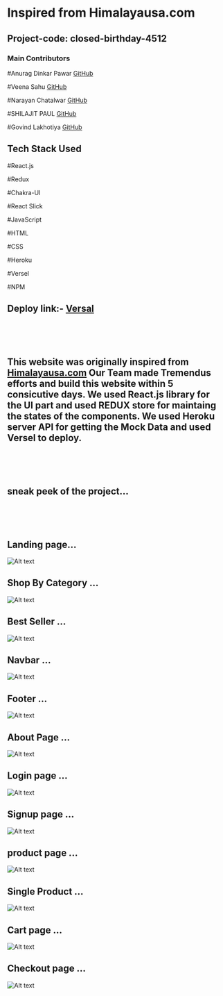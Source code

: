 
# Inspired from Himalayausa.com

## Project-code: closed-birthday-4512



### Main Contributors

 

#Anurag Dinkar Pawar     <a href="https://github.com/AnuragPawar-132" > GitHub</a>

#Veena Sahu        <a href="https://github.com/veenasahu12" > GitHub</a>

#Narayan Chatalwar      <a href="https://github.com/Narayan-Chatalwar" > GitHub</a>

#SHILAJIT PAUL      <a href="https://github.com/iShilajit" > GitHub</a>

#Govind Lakhotiya    <a href="https://github.com/Govindlakhotiya" > GitHub</a>

## Tech Stack Used 

#React.js

#Redux

#Chakra-UI

#React Slick

#JavaScript

#HTML

#CSS

#Heroku

#Versel

#NPM

## Deploy link:- <a href="https://himalayausaclone.vercel.app/">Versal</a>

<br/>
<br/>
<br/>

## This website was originally inspired from <a href="https://himalayausa.com/">Himalayausa.com<a/> Our Team made Tremendus efforts and build this website within 5 consicutive days. We used React.js library for the UI part and used REDUX store for maintaing the states of the components. We used Heroku server  API for getting the Mock Data and used Versel to deploy.
 
 <br/>
<br/>
<br/>

 

## sneak peek of the project...
 
<br/>
<br/>
<br/>

## Landing page...

<img src="https://miro.medium.com/max/1400/1*BlIlkZsBJ_e4uMwsG0RYxg.png" alt="Alt text" title="">

## Shop By Category ...

<img src="https://miro.medium.com/max/1400/1*Vvkf0yALFI2qKvRergMo9Q.png" alt="Alt text" title="">


## Best Seller ...

<img src="https://miro.medium.com/max/1400/1*dlgpCmIOcjPKwVEasfy61A.png" alt="Alt text" title="">

## Navbar ...


<img src="https://miro.medium.com/max/1400/1*Wrz-lo1TWeYFItZd2BeSQA.png" alt="Alt text" title="">

## Footer ...



<img src="https://miro.medium.com/max/1400/1*3ErfbZO_EFxDyENVjrtU3A.png" alt="Alt text" title="">


## About Page ...


<img src="https://miro.medium.com/max/1400/1*PBhmF7TiM6ba4vo3W4GA4w.png" alt="Alt text" title="">

## Login page ...



<img src="https://miro.medium.com/max/1400/1*IpsgnzPLBPwUI4RnkAAVkg.png" alt="Alt text" title="">


## Signup page ...


<img src="https://miro.medium.com/max/1400/1*yQjK-yPdQjo2OYCPTiEUHg.png" alt="Alt text" title="">


## product page ...



<img src="https://miro.medium.com/max/1400/1*KITeZJ7FzXrLkKeXWuzbMg.png" alt="Alt text" title="">

## Single Product ...


<img src="https://miro.medium.com/max/1400/1*gY7WsRK0G_G5Tgc4LBICBQ.png" alt="Alt text" title="">


## Cart page ...

<img src="https://miro.medium.com/max/1400/1*S0Af6_KEusmEmOrwyJm5Ug.png" alt="Alt text" title="">

## Checkout page ...


<img src="https://miro.medium.com/max/1400/1*-vGjLefUSikN212nYjGY0w.png" alt="Alt text" title="">










